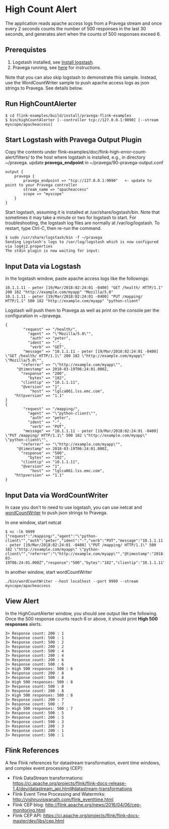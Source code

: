 # High Count Alert #

The application reads apache access logs from a Pravega stream and once every 2 seconds
counts the number of 500 responses in the last 30 seconds, and generates
alert when the counts of 500 responses exceed 6.

## Prerequistes ##

1. Logstash installed, see [Install logstash](https://www.elastic.co/guide/en/logstash/5.6/installing-logstash.html).
2. Pravega running, see [here](http://pravega.io/docs/latest/getting-started/) for instructions.

Note that you can also skip logstash to demonstrate this sample. Instead, use the WordCountWriter sample to push
apache access logs as json strings to Pravega. See details below.

## Run HighCountAlerter ##

```
$ cd flink-examples/build/install/pravega-flink-examples
$ bin/highCountAlerter [--controller tcp://127.0.0.1:9090] [--stream myscope/apacheaccess]
```

## Start Logstash with Pravega Output Plugin ##
Copy the contents under flink-examples/doc/flink-high-error-count-alert/filters/ to the host
where logstash is installed, e.g., in directory ~/pravega.
update **pravega_endpoint** in ~/pravega/90-pravega-output.conf

```
output {
    pravega {
        pravega_endpoint => "tcp://127.0.0.1:9090"   <- update to point to your Pravega controller
        stream_name => "apacheaccess"
        scope => "myscope"
    }
}
```

Start logstash, assuming it is installed at /usr/share/logstash/bin.
Note that sometimes it may take a minute or two for logstash to start. For troubleshooting, the logstash log files are 
normally at /var/log/logstash. To restart, type Ctrl-C, then re-run the command.

```
$ sudo /usr/share/logstash/bin -f ~/pravega
Sending Logstash's logs to /var/log/logstash which is now configured via log4j2.properties
The stdin plugin is now waiting for input:
```

## Input Data via Logstash ##

In the logstash window, paste apache access logs like the followings:
```
10.1.1.11 - peter [19/Mar/2018:02:24:01 -0400] "GET /health/ HTTP/1.1" 200 182 "http://example.com/myapp" "Mozilla/5.0"
10.1.1.11 - peter [19/Mar/2018:02:24:01 -0400] "PUT /mapping/ HTTP/1.1" 500 182 "http://example.com/myapp" "python-client"
```

Logstash will push them to Pravega as well as print on the console per the configuration in ~/pravega.
```
{
        "request" => "/health/",
          "agent" => "\"Mozilla/5.0\"",
           "auth" => "peter",
          "ident" => "-",
           "verb" => "GET",
        "message" => "10.1.1.11 - peter [19/Mar/2018:02:24:01 -0400] \"GET /health/ HTTP/1.1\" 200 182 \"http://example.com/myapp\" \"Mozilla/5.0\"",
       "referrer" => "\"http://example.com/myapp\"",
     "@timestamp" => 2018-03-19T06:24:01.000Z,
       "response" => "200",
          "bytes" => "182",
       "clientip" => "10.1.1.11",
       "@version" => "1",
           "host" => "lglca061.lss.emc.com",
    "httpversion" => "1.1"
}
{
        "request" => "/mapping/",
          "agent" => "\"python-client\"",
           "auth" => "peter",
          "ident" => "-",
           "verb" => "PUT",
        "message" => "10.1.1.11 - peter [19/Mar/2018:02:24:01 -0400] \"PUT /mapping/ HTTP/1.1\" 500 182 \"http://example.com/myapp\" \"python-client\"",
       "referrer" => "\"http://example.com/myapp\"",
     "@timestamp" => 2018-03-19T06:24:01.000Z,
       "response" => "500",
          "bytes" => "182",
       "clientip" => "10.1.1.11",
       "@version" => "1",
           "host" => "lglca061.lss.emc.com",
    "httpversion" => "1.1"
}
```

## Input Data via WordCountWriter ##
In case you don't to need to use logstash, you can use netcat and [wordCountWriter](../flink-wordcount/README.md) to push json strings to Pravega. 

In one window, start netcat
```
$ nc -lk 9999
{"request":"/mapping/","agent":"\"python-client\"","auth":"peter","ident":"-","verb":"PUT","message":"10.1.1.11 - peter [19/Mar/2018:02:24:01 -0400] \"PUT /mapping/ HTTP/1.1\" 500 182 \"http://example.com/myapp\" \"python-client\"","referrer":"\"http://example.com/myapp\"","@timestamp":"2018-03-19T06:24:01.000Z","response":"500","bytes":"182","clientip":"10.1.1.11","@version":"1","host":"lglca061.lss.emc.com","httpversion":"1.1"}
```

In another window, start wordCountWriter
```
./bin/wordCountWriter --host localhost --port 9999 --stream myscope/apacheaccess
```

## View Alert ##
In the HighCountAlerter window, you should see output like the following. Once the 500 response counts reach 6 or above, it
should print **High 500 responses** alerts.
```
3> Response count: 200 : 1
3> Response count: 500 : 1
3> Response count: 500 : 2
3> Response count: 200 : 2
3> Response count: 500 : 4
3> Response count: 200 : 4
3> Response count: 200 : 6
3> Response count: 500 : 6
2> High 500 responses: 500 : 6
3> Response count: 200 : 8
3> Response count: 500 : 8
3> High 500 responses: 500 : 8
3> Response count: 500 : 8
3> Response count: 200 : 8
2> High 500 responses: 500 : 8
3> Response count: 200 : 7
3> Response count: 500 : 7
3> High 500 responses: 500 : 7
3> Response count: 500 : 5
3> Response count: 200 : 5
3> Response count: 500 : 3
3> Response count: 200 : 3
3> Response count: 200 : 1
3> Response count: 500 : 1
```

## Flink References ##
A few Flink references for datastream transformation, event time windows, and complex event processing (CEP):
* Flink DataStream transformations: https://ci.apache.org/projects/flink/flink-docs-release-1.4/dev/datastream_api.html#datastream-transformations
* Flink Event Time Processing and Watermrks: http://vishnuviswanath.com/flink_eventtime.html
* Flink CEP blog: http://flink.apache.org/news/2016/04/06/cep-monitoring.html
* Flink CEP API: https://ci.apache.org/projects/flink/flink-docs-master/dev/libs/cep.html

